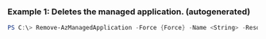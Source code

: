 ### Example 1: Deletes the managed application. (autogenerated)
```powershell
PS C:\> Remove-AzManagedApplication -Force {Force} -Name <String> -ResourceGroupName MyResourceGroup
```


